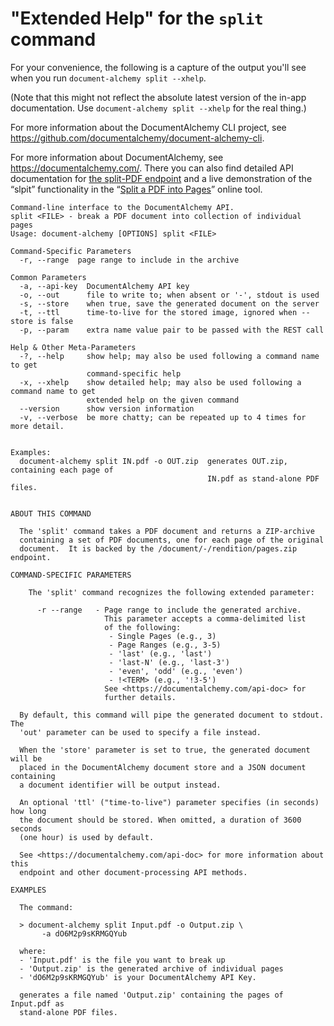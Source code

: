 # "Extended Help" for the `split` command

For your convenience, the following is a capture of the output you'll see when you run `document-alchemy split --xhelp`.

(Note that this might not reflect the absolute latest version of the in-app documentation.  Use `document-alchemy split --xhelp` for the real thing.)

For more information about the DocumentAlchemy CLI project, see <https://github.com/documentalchemy/document-alchemy-cli>.

For more information about DocumentAlchemy, see <https://documentalchemy.com/>. There you can also find detailed API documentation for [the split-PDF  endpoint](https://documentalchemy.com/api-doc#!/Type-specific_Specializations/post_document_rendition_pages_zip) and a live demonstration of the &ldquo;slpit&rdquo; functionality in the &ldquo;[Split a PDF into Pages](https://documentalchemy.com/demo/split-pdf)&rdquo; online tool.


```
Command-line interface to the DocumentAlchemy API.
split <FILE> - break a PDF document into collection of individual pages
Usage: document-alchemy [OPTIONS] split <FILE>

Command-Specific Parameters
  -r, --range  page range to include in the archive

Common Parameters
  -a, --api-key  DocumentAlchemy API key
  -o, --out      file to write to; when absent or '-', stdout is used
  -s, --store    when true, save the generated document on the server
  -t, --ttl      time-to-live for the stored image, ignored when --store is false
  -p, --param    extra name value pair to be passed with the REST call

Help & Other Meta-Parameters
  -?, --help     show help; may also be used following a command name to get
                 command-specific help
  -x, --xhelp    show detailed help; may also be used following a command name to get
                 extended help on the given command
  --version      show version information
  -v, --verbose  be more chatty; can be repeated up to 4 times for more detail.


Examples:
  document-alchemy split IN.pdf -o OUT.zip  generates OUT.zip, containing each page of
                                            IN.pdf as stand-alone PDF files.


ABOUT THIS COMMAND

  The 'split' command takes a PDF document and returns a ZIP-archive
  containing a set of PDF documents, one for each page of the original
  document.  It is backed by the /document/-/rendition/pages.zip endpoint.

COMMAND-SPECIFIC PARAMETERS

    The 'split' command recognizes the following extended parameter:

      -r --range   - Page range to include the generated archive.
                     This parameter accepts a comma-delimited list
                     of the following:
                      - Single Pages (e.g., 3)
                      - Page Ranges (e.g., 3-5)
                      - 'last' (e.g., 'last')
                      - 'last-N' (e.g., 'last-3')
                      - 'even', 'odd' (e.g., 'even')
                      - !<TERM> (e.g., '!3-5')
                     See <https://documentalchemy.com/api-doc> for
                     further details.

  By default, this command will pipe the generated document to stdout.  The
  'out' parameter can be used to specify a file instead.

  When the 'store' parameter is set to true, the generated document will be
  placed in the DocumentAlchemy document store and a JSON document containing
  a document identifier will be output instead.

  An optional 'ttl' ("time-to-live") parameter specifies (in seconds) how long
  the document should be stored. When omitted, a duration of 3600 seconds
  (one hour) is used by default.

  See <https://documentalchemy.com/api-doc> for more information about this
  endpoint and other document-processing API methods.

EXAMPLES

  The command:

  > document-alchemy split Input.pdf -o Output.zip \
       -a dO6M2p9sKRMGQYub

  where:
  - 'Input.pdf' is the file you want to break up
  - 'Output.zip' is the generated archive of individual pages
  - 'dO6M2p9sKRMGQYub' is your DocumentAlchemy API Key.

  generates a file named 'Output.zip' containing the pages of Input.pdf as
  stand-alone PDF files.
```
